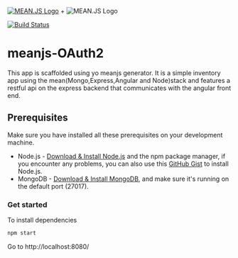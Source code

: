 [![MEAN.JS Logo](http://meanjs.org/img/logo-small.png)](http://meanjs.org/) + ![MEAN.JS Logo](http://oauth.net/images/oauth-2-sm.png)

[![Build Status](https://travis-ci.org/meanjs/mean.svg?branch=master)](https://travis-ci.org/meanjs/mean)

# meanjs-OAuth2
This app is scaffolded using yo meanjs generator. It is a simple inventory app using the mean(Mongo,Express,Angular and Node)stack and features a restful api on the express backend that communicates with the angular front end.

## Prerequisites
Make sure you have installed all these prerequisites on your development machine.
* Node.js - [Download & Install Node.js](http://www.nodejs.org/download/) and the npm package manager, if you encounter any problems, you can also use this [GitHub Gist](https://gist.github.com/isaacs/579814) to install Node.js.
* MongoDB - [Download & Install MongoDB](http://www.mongodb.org/downloads), and make sure it's running on the default port (27017).

### Get started

To install dependencies

```ruby
npm start
```

Go to http://localhost:8080/
